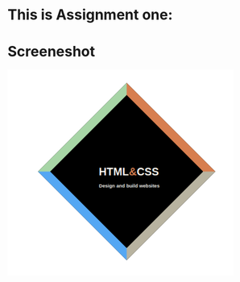 <!DOCTYPE html>
<html lang="en">
<head>
    <meta charset="UTF-8">
    <meta http-equiv="X-UA-Compatible" content="IE=edge">
    <meta name="viewport" content="width=device-width, initial-scale=1.0">
</head>
<body>
    <h1>This is Assignment one: </h1>
    <h1>Screeneshot</h1>

</body>
</html>

![](screenshot.png)
